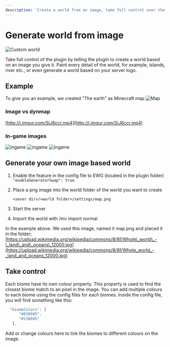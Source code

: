 ```yaml
---
description: 'Create a world from an image, take full control over the world'
---
```


# Generate world from image

![Custom world](http://i.imgur.com/b84tZgQ.png)

Take full control of the plugin by telling the plugin to create a world based on an image you give it. Paint every detail of the world, for example, islands, river etc., or even generate a world based on your server logo.

## Example

To give you an example, we created "The earth" as Minecraft map ![Map](http://i.imgur.com/AV2md6W.png)

### Image vs dynmap

[http://i.imgur.com/SiJ6ccr.mp4](http://i.imgur.com/SiJ6ccr.mp4)

### In-game images

![ingame](http://i.imgur.com/b84tZgQ.png) ![ingame](http://i.imgur.com/O4uIC8B.png) ![ingame](http://i.imgur.com/4MuaNdJ.png)

## Generate your own image based world

1. Enable the feature in the config file to EWG \(located in the plugin folder\) `"enableGeneratorSwap": true` 
2. Place a png image into the world folder of the world you want to create

   `<sever dir>/<world folder>/settings/map.png`

3. Start the server
4. Import the world with /mv import  normal

In the example above. We used this image, named it map.png and placed it in the folder; [https://upload.wikimedia.org/wikipedia/commons/8/8f/Whole\_world\_-\_land\_and\_oceans\_12000.jpg](https://upload.wikimedia.org/wikipedia/commons/8/8f/Whole_world_-_land_and_oceans_12000.jpg)

## Take control

Each biome have its own colour property. This property is used to find the closest biome match to an pixel in the image. You can add multiple colours to each biome using the config files for each biomes. Inside the config file, you will find something like this:

```javascript
  "biomeColors": [
      "#030605",
      "#130605"
   ],
```

Add or change colours here to link the biomes to different colours on the image.

